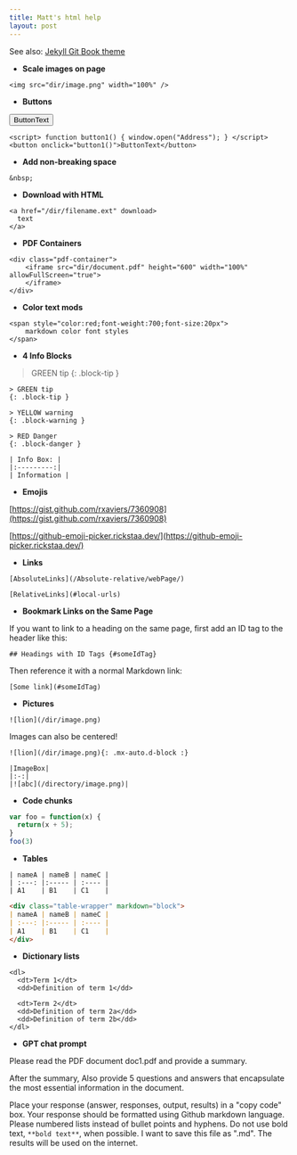 ```yaml
---
title: Matt's html help
layout: post
---
```


See also: [Jekyll Git Book theme](https://github.com/sighingnow/jekyll-gitbook)

- **Scale images on page**

```
<img src="dir/image.png" width="100%" />
```

- **Buttons**

<script> function button1() { window.open("Address"); } </script>
<button onclick="button1()">ButtonText</button>

```
<script> function button1() { window.open("Address"); } </script>
<button onclick="button1()">ButtonText</button>
```


- **Add non-breaking space**

```
&nbsp;
```

- **Download with HTML**

```
<a href="/dir/filename.ext" download>
  text
</a>
```

- **PDF Containers**

```
<div class="pdf-container">
    <iframe src="dir/document.pdf" height="600" width="100%" allowFullScreen="true">
    </iframe>
</div>
```

- **Color text mods**

```
<span style="color:red;font-weight:700;font-size:20px">
    markdown color font styles
</span>
```

- **4 Info Blocks**

> GREEN tip
{: .block-tip }

```
> GREEN tip
{: .block-tip }
```

```
> YELLOW warning
{: .block-warning }
```

```
> RED Danger
{: .block-danger }
```

```
| Info Box: |
|:---------:|
| Information |
```

- **Emojis**

[https://gist.github.com/rxaviers/7360908](https://gist.github.com/rxaviers/7360908)

[https://github-emoji-picker.rickstaa.dev/](https://github-emoji-picker.rickstaa.dev/)

- **Links**

```
[AbsoluteLinks](/Absolute-relative/webPage/)
```

```
[RelativeLinks](#local-urls)
```

- **Bookmark Links on the Same Page**

If you want to link to a heading on the same page, first add an ID tag to the header like this:

```## Headings with ID Tags {#someIdTag}```

Then reference it with a normal Markdown link:

```[Some link](#someIdTag)```


- **Pictures**

```
![lion](/dir/image.png)
```

Images can also be centered!

```
![lion](/dir/image.png){: .mx-auto.d-block :}
```

```
|ImageBox|
|:-:|
|![abc](/directory/image.png)|
```

- **Code chunks**

```javascript
var foo = function(x) {
  return(x + 5);
}
foo(3)
```

- **Tables**

```
| nameA | nameB | nameC |
| :---: |:----- | :---- |
| A1    | B1    | C1    |
```

```markdown
<div class="table-wrapper" markdown="block">
| nameA | nameB | nameC |
| :---: |:----- | :---- |
| A1    | B1    | C1    |
</div>
```

- **Dictionary lists**

```
<dl>
  <dt>Term 1</dt>
  <dd>Definition of term 1</dd>

  <dt>Term 2</dt>
  <dd>Definition of term 2a</dd>
  <dd>Definition of term 2b</dd>
</dl>
```

- **GPT chat prompt**

Please read the PDF document doc1.pdf and provide a summary.

After the summary, Also provide 5 questions and answers that encapsulate the most essential information in the document.

Place your response (answer, responses, output, results) in a "copy code" box. Your response should be formatted using Github markdown language. Please numbered lists instead of bullet points and hyphens. Do not use bold text, `**bold text**`, when possible.  I want to save this file as ".md". The results will be used on the internet.
